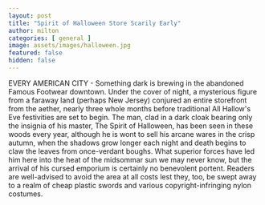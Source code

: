 ```yaml
---
layout: post
title: "Spirit of Halloween Store Scarily Early"
author: milton
categories: [ general ]
image: assets/images/halloween.jpg
featured: false
hidden: false
---
```


EVERY AMERICAN CITY - Something dark is brewing in the abandoned Famous Footwear downtown. Under the cover of night, a mysterious figure from a faraway land (perhaps New Jersey) conjured an entire storefront from the aether, nearly three whole months before traditional All Hallow's Eve festivities are set to begin. The man, clad in a dark cloak bearing only the insignia of his master, The Spirit of Halloween, has been seen in these woods every year, although he is wont to sell his arcane wares in the crisp autumn, when the shadows grow longer each night and death begins to claw the leaves from once-verdant boughs. What superior forces have led him here into the heat of the midsommar sun we may never know, but the arrival of his cursed emporium is certainly no benevolent portent. Readers are well-advised to avoid the area at all costs lest they, too, be swept away to a realm of cheap plastic swords and various copyright-infringing nylon costumes.